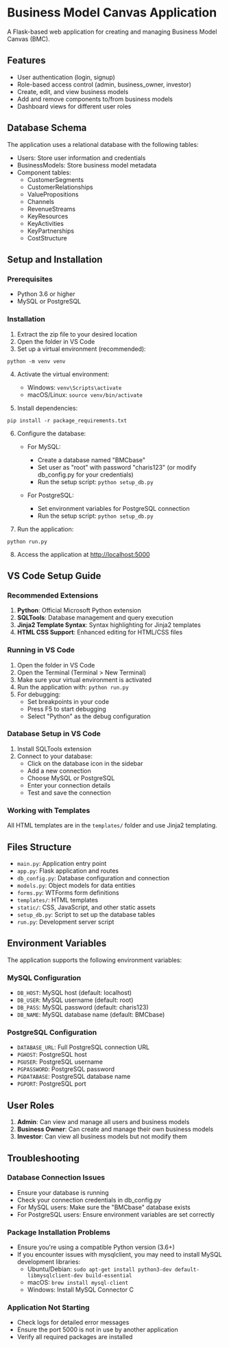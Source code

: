 # Business Model Canvas Application

A Flask-based web application for creating and managing Business Model Canvas (BMC).

## Features

- User authentication (login, signup)
- Role-based access control (admin, business_owner, investor)
- Create, edit, and view business models
- Add and remove components to/from business models
- Dashboard views for different user roles

## Database Schema

The application uses a relational database with the following tables:

- Users: Store user information and credentials
- BusinessModels: Store business model metadata
- Component tables:
  - CustomerSegments
  - CustomerRelationships
  - ValuePropositions
  - Channels
  - RevenueStreams
  - KeyResources
  - KeyActivities
  - KeyPartnerships
  - CostStructure

## Setup and Installation

### Prerequisites

- Python 3.6 or higher
- MySQL or PostgreSQL

### Installation

1. Extract the zip file to your desired location
2. Open the folder in VS Code
3. Set up a virtual environment (recommended):
```
python -m venv venv
```

4. Activate the virtual environment:
   - Windows: `venv\Scripts\activate`
   - macOS/Linux: `source venv/bin/activate`

5. Install dependencies:
```
pip install -r package_requirements.txt
```

6. Configure the database:
   - For MySQL:
     - Create a database named "BMCbase"
     - Set user as "root" with password "charis123" (or modify db_config.py for your credentials)
     - Run the setup script: `python setup_db.py`

   - For PostgreSQL:
     - Set environment variables for PostgreSQL connection
     - Run the setup script: `python setup_db.py`

7. Run the application:
```
python run.py
```

8. Access the application at [http://localhost:5000](http://localhost:5000)

## VS Code Setup Guide

### Recommended Extensions

1. **Python**: Official Microsoft Python extension
2. **SQLTools**: Database management and query execution
3. **Jinja2 Template Syntax**: Syntax highlighting for Jinja2 templates
4. **HTML CSS Support**: Enhanced editing for HTML/CSS files

### Running in VS Code

1. Open the folder in VS Code
2. Open the Terminal (Terminal > New Terminal)
3. Make sure your virtual environment is activated
4. Run the application with: `python run.py`
5. For debugging:
   - Set breakpoints in your code
   - Press F5 to start debugging
   - Select "Python" as the debug configuration

### Database Setup in VS Code

1. Install SQLTools extension
2. Connect to your database:
   - Click on the database icon in the sidebar
   - Add a new connection
   - Choose MySQL or PostgreSQL
   - Enter your connection details
   - Test and save the connection

### Working with Templates

All HTML templates are in the `templates/` folder and use Jinja2 templating.

## Files Structure

- `main.py`: Application entry point
- `app.py`: Flask application and routes
- `db_config.py`: Database configuration and connection
- `models.py`: Object models for data entities
- `forms.py`: WTForms form definitions
- `templates/`: HTML templates
- `static/`: CSS, JavaScript, and other static assets
- `setup_db.py`: Script to set up the database tables
- `run.py`: Development server script

## Environment Variables

The application supports the following environment variables:

### MySQL Configuration
- `DB_HOST`: MySQL host (default: localhost)
- `DB_USER`: MySQL username (default: root)
- `DB_PASS`: MySQL password (default: charis123)
- `DB_NAME`: MySQL database name (default: BMCbase)

### PostgreSQL Configuration
- `DATABASE_URL`: Full PostgreSQL connection URL
- `PGHOST`: PostgreSQL host
- `PGUSER`: PostgreSQL username
- `PGPASSWORD`: PostgreSQL password
- `PGDATABASE`: PostgreSQL database name
- `PGPORT`: PostgreSQL port

## User Roles

1. **Admin**: Can view and manage all users and business models
2. **Business Owner**: Can create and manage their own business models
3. **Investor**: Can view all business models but not modify them

## Troubleshooting

### Database Connection Issues

- Ensure your database is running
- Check your connection credentials in db_config.py
- For MySQL users: Make sure the "BMCbase" database exists
- For PostgreSQL users: Ensure environment variables are set correctly

### Package Installation Problems

- Ensure you're using a compatible Python version (3.6+)
- If you encounter issues with mysqlclient, you may need to install MySQL development libraries:
  - Ubuntu/Debian: `sudo apt-get install python3-dev default-libmysqlclient-dev build-essential`
  - macOS: `brew install mysql-client`
  - Windows: Install MySQL Connector C

### Application Not Starting

- Check logs for detailed error messages
- Ensure the port 5000 is not in use by another application
- Verify all required packages are installed